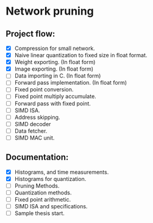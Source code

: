 # Network pruning

## Project flow:

- [X] Compression for small network.
- [X] Naive linear quantization to fixed size in float format.
- [X] Weight exporting. (In float form)
- [X] Image exporting. (In float form)
- [ ] Data importing in C. (In float form)
- [ ] Forward pass implementation. (In float form)
- [ ] Fixed point conversion.
- [ ] Fixed point multiply accumulate.
- [ ] Forward pass with fixed point.
- [ ] SIMD ISA.
- [ ] Address skipping.
- [ ] SIMD decoder
- [ ] Data fetcher.
- [ ] SIMD MAC unit.

## Documentation:
- [X] Histograms, and time measurements.
- [X] Histograms for quantization.
- [ ] Pruning Methods.
- [ ] Quantization methods.
- [ ] Fixed point arithmetic.
- [ ] SIMD ISA and specifications.
- [ ] Sample thesis start.
